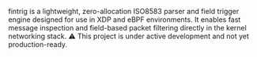 fintrig is a lightweight, zero-allocation ISO8583 parser and field trigger engine designed for use in XDP and eBPF environments. It enables fast message inspection and field-based packet filtering directly in the kernel networking stack.
⚠️ This project is under active development and not yet production-ready.